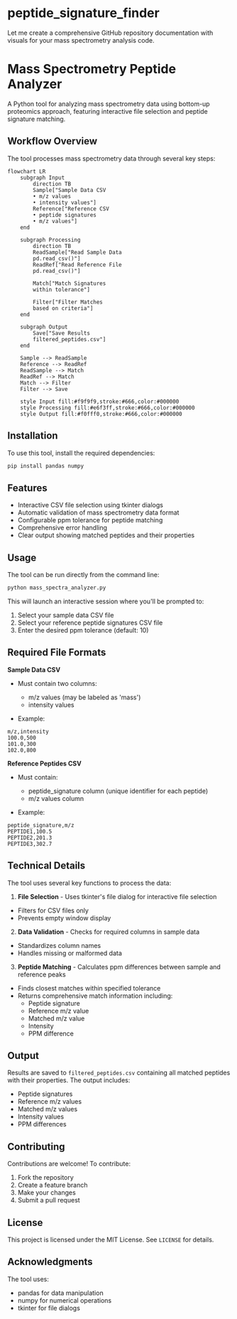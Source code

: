# peptide_signature_finder

Let me create a comprehensive GitHub repository documentation with visuals for your mass spectrometry analysis code.

#  Mass Spectrometry Peptide Analyzer

A Python tool for analyzing mass spectrometry data using bottom-up proteomics approach, featuring interactive file selection and peptide signature matching.

##  Workflow Overview

The tool processes mass spectrometry data through several key steps:

```mermaid
flowchart LR
    subgraph Input
        direction TB
        Sample["Sample Data CSV
        • m/z values
        • intensity values"]
        Reference["Reference CSV
        • peptide signatures
        • m/z values"]
    end
    
    subgraph Processing
        direction TB
        ReadSample["Read Sample Data
        pd.read_csv()"]
        ReadRef["Read Reference File
        pd.read_csv()"]
        
        Match["Match Signatures
        within tolerance"]
        
        Filter["Filter Matches
        based on criteria"]
    end
    
    subgraph Output
        Save["Save Results
        filtered_peptides.csv"]
    end
    
    Sample --> ReadSample
    Reference --> ReadRef
    ReadSample --> Match
    ReadRef --> Match
    Match --> Filter
    Filter --> Save
    
    style Input fill:#f9f9f9,stroke:#666,color:#000000
    style Processing fill:#e6f3ff,stroke:#666,color:#000000
    style Output fill:#f0fff0,stroke:#666,color:#000000
```

##  Installation

To use this tool, install the required dependencies:

```bash
pip install pandas numpy
```

##  Features

- Interactive CSV file selection using tkinter dialogs
- Automatic validation of mass spectrometry data format
- Configurable ppm tolerance for peptide matching
- Comprehensive error handling
- Clear output showing matched peptides and their properties

##  Usage

The tool can be run directly from the command line:

```bash
python mass_spectra_analyzer.py
```

This will launch an interactive session where you'll be prompted to:

1. Select your sample data CSV file
2. Select your reference peptide signatures CSV file
3. Enter the desired ppm tolerance (default: 10)

##  Required File Formats

**Sample Data CSV**

- Must contain two columns:
  - m/z values (may be labeled as 'mass')
  - intensity values


- Example:

```csv
m/z,intensity
100.0,500
101.0,300
102.0,800
```

**Reference Peptides CSV**

- Must contain:
  - peptide_signature column (unique identifier for each peptide)
  - m/z values column


- Example:

```csv
peptide_signature,m/z
PEPTIDE1,100.5
PEPTIDE2,201.3
PEPTIDE3,302.7
```

##  Technical Details

The tool uses several key functions to process the data:

1. **File Selection**  - Uses tkinter's file dialog for interactive file selection
  - Filters for CSV files only
  - Prevents empty window display


2. **Data Validation**  - Checks for required columns in sample data
  - Standardizes column names
  - Handles missing or malformed data


3. **Peptide Matching**  - Calculates ppm differences between sample and reference peaks
  - Finds closest matches within specified tolerance
  - Returns comprehensive match information including:
    - Peptide signature
    - Reference m/z value
    - Matched m/z value
    - Intensity
    - PPM difference



##  Output

Results are saved to `filtered_peptides.csv` containing all matched peptides with their properties. The output includes:

- Peptide signatures
- Reference m/z values
- Matched m/z values
- Intensity values
- PPM differences

##  Contributing

Contributions are welcome! To contribute:

1. Fork the repository
2. Create a feature branch
3. Make your changes
4. Submit a pull request

##  License

This project is licensed under the MIT License. See `LICENSE` for details.

##  Acknowledgments

The tool uses:

- pandas for data manipulation
- numpy for numerical operations
- tkinter for file dialogs


   
   
